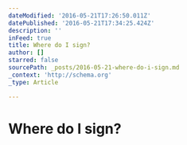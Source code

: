 ```yaml
---
dateModified: '2016-05-21T17:26:50.011Z'
datePublished: '2016-05-21T17:34:25.424Z'
description: ''
inFeed: true
title: Where do I sign?
author: []
starred: false
sourcePath: _posts/2016-05-21-where-do-i-sign.md
_context: 'http://schema.org'
_type: Article

---
```

# Where do I sign?